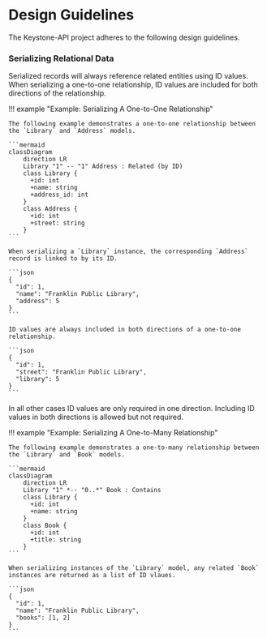 # Design Guidelines

The Keystone-API project adheres to the following design guidelines.

### Serializing Relational Data

Serialized records will always reference related entities using ID values.
When serializing a one-to-one relationship, ID values are included for both directions of the relationship.

!!! example "Example: Serializing A One-to-One Relationship"

    The following example demonstrates a one-to-one relationship between the `Library` and `Address` models.

    ```mermaid
    classDiagram
        direction LR
        Library "1" -- "1" Address : Related (by ID)
        class Library {
          +id: int
          +name: string
          +address_id: int
        }
        class Address {
          +id: int
          +street: string
        }
    ```

    When serializing a `Library` instance, the corresponding `Address` record is linked to by its ID.

    ```json
    {
      "id": 1,
      "name": "Franklin Public Library",
      "address": 5
    }
    ```

    ID values are always included in both directions of a one-to-one relationship.
    
    ```json
    {
      "id": 1,
      "street": "Franklin Public Library",
      "library": 5
    }
    ```

In all other cases ID values are only required in one direction.
Including ID values in both directions is allowed but not required.

!!! example "Example: Serializing A One-to-Many Relationship"

    The following example demonstrates a one-to-many relationship between the `Library` and `Book` models.

    ```mermaid
    classDiagram
        direction LR
        Library "1" *-- "0..*" Book : Contains
        class Library {
          +id: int
          +name: string
        }
        class Book {
          +id: int
          +title: string
        }
    ```

    When serializing instances of the `Library` model, any related `Book` instances are returned as a list of ID vlaues.

    ```json
    {
      "id": 1,
      "name": "Franklin Public Library",
      "books": [1, 2]
    }
    ```
